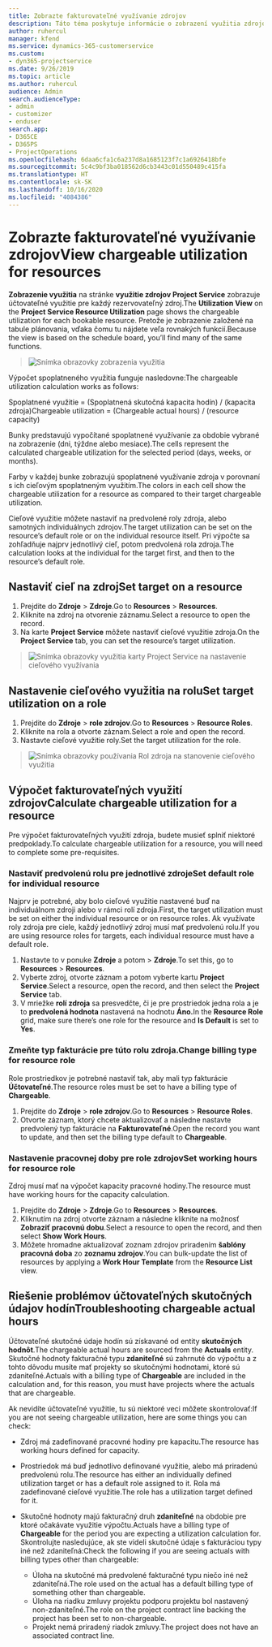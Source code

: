 ```yaml
---
title: Zobrazte fakturovateľné využívanie zdrojov
description: Táto téma poskytuje informácie o zobrazení využitia zdrojov.
author: ruhercul
manager: kfend
ms.service: dynamics-365-customerservice
ms.custom:
- dyn365-projectservice
ms.date: 9/26/2019
ms.topic: article
ms.author: ruhercul
audience: Admin
search.audienceType:
- admin
- customizer
- enduser
search.app:
- D365CE
- D365PS
- ProjectOperations
ms.openlocfilehash: 6daa6cfa1c6a237d8a1685123f7c1a6926418bfe
ms.sourcegitcommit: 5c4c9bf3ba018562d6cb3443c01d550489c415fa
ms.translationtype: HT
ms.contentlocale: sk-SK
ms.lasthandoff: 10/16/2020
ms.locfileid: "4084386"
---
```

# <a name="view-chargeable-utilization-for-resources"></a><span data-ttu-id="86caa-103">Zobrazte fakturovateľné využívanie zdrojov</span><span class="sxs-lookup"><span data-stu-id="86caa-103">View chargeable utilization for resources</span></span>
 
<span data-ttu-id="86caa-104">**Zobrazenie využitia** na stránke **využitie zdrojov Project Service** zobrazuje účtovateľné využitie pre každý rezervovateľný zdroj.</span><span class="sxs-lookup"><span data-stu-id="86caa-104">The **Utilization View** on the **Project Service Resource Utilization** page shows the chargeable utilization for each bookable resource.</span></span> <span data-ttu-id="86caa-105">Pretože je zobrazenie založené na tabule plánovania, vďaka čomu tu nájdete veľa rovnakých funkcií.</span><span class="sxs-lookup"><span data-stu-id="86caa-105">Because the view is based on the schedule board, you’ll find many of the same functions.</span></span>

> ![Snímka obrazovky zobrazenia využitia](media/FAQ-utilization-1.png)
 

<span data-ttu-id="86caa-107">Výpočet spoplatneného využitia funguje nasledovne:</span><span class="sxs-lookup"><span data-stu-id="86caa-107">The chargeable utilization calculation works as follows:</span></span>

   <span data-ttu-id="86caa-108">Spoplatnené využitie = (Spoplatnená skutočná kapacita hodín) / (kapacita zdroja)</span><span class="sxs-lookup"><span data-stu-id="86caa-108">Chargeable utilization = (Chargeable actual hours) / (resource capacity)</span></span>

<span data-ttu-id="86caa-109">Bunky predstavujú vypočítané spoplatnené využívanie za obdobie vybrané na zobrazenie (dni, týždne alebo mesiace).</span><span class="sxs-lookup"><span data-stu-id="86caa-109">The cells represent the calculated chargeable utilization for the selected period (days, weeks, or months).</span></span>

<span data-ttu-id="86caa-110">Farby v každej bunke zobrazujú spoplatnené využívanie zdroja v porovnaní s ich cieľovým spoplatneným využitím.</span><span class="sxs-lookup"><span data-stu-id="86caa-110">The colors in each cell show the chargeable utilization for a resource as compared to their target chargeable utilization.</span></span> 

<span data-ttu-id="86caa-111">Cieľové využitie môžete nastaviť na predvolené roly zdroja, alebo samotných individuálnych zdrojov.</span><span class="sxs-lookup"><span data-stu-id="86caa-111">The target utilization can be set on the resource’s default role or on the individual resource itself.</span></span> <span data-ttu-id="86caa-112">Pri výpočte sa zohľadňuje najprv jednotlivý cieľ, potom predvolená rola zdroja.</span><span class="sxs-lookup"><span data-stu-id="86caa-112">The calculation looks at the individual for the target first, and then to the resource’s default role.</span></span>

## <a name="set-target-on-a-resource"></a><span data-ttu-id="86caa-113">Nastaviť cieľ na zdroj</span><span class="sxs-lookup"><span data-stu-id="86caa-113">Set target on a resource</span></span>

1. <span data-ttu-id="86caa-114">Prejdite do **Zdroje** \> **Zdroje**.</span><span class="sxs-lookup"><span data-stu-id="86caa-114">Go to **Resources** \> **Resources**.</span></span> 
2. <span data-ttu-id="86caa-115">Kliknite na zdroj na otvorenie záznamu.</span><span class="sxs-lookup"><span data-stu-id="86caa-115">Select a resource to open the record.</span></span> 
3. <span data-ttu-id="86caa-116">Na karte **Project Service** môžete nastaviť cieľové využitie zdroja.</span><span class="sxs-lookup"><span data-stu-id="86caa-116">On the **Project Service** tab, you can set the resource’s target utilization.</span></span>

> ![Snímka obrazovky využitia karty Project Service na nastavenie cieľového využívania](media/FAQ-utilization-2.png)
 
## <a name="set-target-utilization-on-a-role"></a><span data-ttu-id="86caa-118">Nastavenie cieľového využitia na rolu</span><span class="sxs-lookup"><span data-stu-id="86caa-118">Set target utilization on a role</span></span>

1. <span data-ttu-id="86caa-119">Prejdite do **Zdroje** \> **role zdrojov**.</span><span class="sxs-lookup"><span data-stu-id="86caa-119">Go to **Resources** \> **Resource Roles**.</span></span> 
2. <span data-ttu-id="86caa-120">Kliknite na rola a otvorte záznam.</span><span class="sxs-lookup"><span data-stu-id="86caa-120">Select a role and open the record.</span></span> 
3. <span data-ttu-id="86caa-121">Nastavte cieľové využitie roly.</span><span class="sxs-lookup"><span data-stu-id="86caa-121">Set the target utilization for the role.</span></span>

> ![Snímka obrazovky používania Rol zdroja na stanovenie cieľového využitia](media/FAQ-utilization-3.png)
 
## <a name="calculate-chargeable-utilization-for-a-resource"></a><span data-ttu-id="86caa-123">Výpočet fakturovateľných využití zdrojov</span><span class="sxs-lookup"><span data-stu-id="86caa-123">Calculate chargeable utilization for a resource</span></span>

<span data-ttu-id="86caa-124">Pre výpočet fakturovateľných využití zdroja, budete musieť splniť niektoré predpoklady.</span><span class="sxs-lookup"><span data-stu-id="86caa-124">To calculate chargeable utilization for a resource, you will need to complete some pre-requisites.</span></span> 

### <a name="set-default-role-for-individual-resource"></a><span data-ttu-id="86caa-125">Nastaviť predvolenú rolu pre jednotlivé zdroje</span><span class="sxs-lookup"><span data-stu-id="86caa-125">Set default role for individual resource</span></span>

<span data-ttu-id="86caa-126">Najprv je potrebné, aby bolo cieľové využitie nastavené buď na individuálnom zdroji alebo v rámci rolí zdroja.</span><span class="sxs-lookup"><span data-stu-id="86caa-126">First, the target utilization must be set on either the individual resource or on resource roles.</span></span> <span data-ttu-id="86caa-127">Ak využívate roly zdroja pre ciele, každý jednotlivý zdroj musí mať predvolenú rolu.</span><span class="sxs-lookup"><span data-stu-id="86caa-127">If you are using resource roles for targets, each individual resource must have a default role.</span></span> 

1. <span data-ttu-id="86caa-128">Nastavte to v ponuke **Zdroje** a potom \> **Zdroje**.</span><span class="sxs-lookup"><span data-stu-id="86caa-128">To set this, go to **Resources** \> **Resources**.</span></span> 
2. <span data-ttu-id="86caa-129">Vyberte zdroj, otvorte záznam a potom vyberte kartu **Project Service**.</span><span class="sxs-lookup"><span data-stu-id="86caa-129">Select a resource, open the record, and then select the **Project Service** tab.</span></span> 
3. <span data-ttu-id="86caa-130">V mriežke **rolí zdroja** sa presvedčte, či je pre prostriedok jedna rola a je to **predvolená hodnota** nastavená na hodnotu **Áno.**</span><span class="sxs-lookup"><span data-stu-id="86caa-130">In the **Resource Role** grid, make sure there’s one role for the resource and **Is Default** is set to **Yes**.</span></span>
 
### <a name="change-billing-type-for-resource-role"></a><span data-ttu-id="86caa-131">Zmeňte typ fakturácie pre túto rolu zdroja.</span><span class="sxs-lookup"><span data-stu-id="86caa-131">Change billing type for resource role</span></span>

<span data-ttu-id="86caa-132">Role prostriedkov je potrebné nastaviť tak, aby mali typ fakturácie **Účtovateľné**.</span><span class="sxs-lookup"><span data-stu-id="86caa-132">The resource roles must be set to have a billing type of **Chargeable**.</span></span> 

1. <span data-ttu-id="86caa-133">Prejdite do **Zdroje** \> **role zdrojov**.</span><span class="sxs-lookup"><span data-stu-id="86caa-133">Go to **Resources** \> **Resource Roles**.</span></span> 
2. <span data-ttu-id="86caa-134">Otvorte záznam, ktorý chcete aktualizovať a následne nastavte predvolený typ fakturácie na **Fakturovateľné**.</span><span class="sxs-lookup"><span data-stu-id="86caa-134">Open the record you want to update, and then set the billing type default to **Chargeable**.</span></span>

### <a name="set-working-hours-for-resource-role"></a><span data-ttu-id="86caa-135">Nastavenie pracovnej doby pre role zdrojov</span><span class="sxs-lookup"><span data-stu-id="86caa-135">Set working hours for resource role</span></span>
 
<span data-ttu-id="86caa-136">Zdroj musí mať na výpočet kapacity pracovné hodiny.</span><span class="sxs-lookup"><span data-stu-id="86caa-136">The resource must have working hours for the capacity calculation.</span></span> 

1. <span data-ttu-id="86caa-137">Prejdite do **Zdroje** \> **Zdroje**.</span><span class="sxs-lookup"><span data-stu-id="86caa-137">Go to **Resources** \> **Resources**.</span></span> 
2. <span data-ttu-id="86caa-138">Kliknutím na zdroj otvorte záznam a následne kliknite na možnosť **Zobraziť pracovnú dobu**.</span><span class="sxs-lookup"><span data-stu-id="86caa-138">Select a resource to open the record, and then select **Show Work Hours**.</span></span> 
3. <span data-ttu-id="86caa-139">Môžete hromadne aktualizovať zoznam zdrojov priradením **šablóny pracovná doba** zo **zoznamu zdrojov**.</span><span class="sxs-lookup"><span data-stu-id="86caa-139">You can bulk-update the list of resources by applying a **Work Hour Template** from the **Resource List** view.</span></span>

## <a name="troubleshooting-chargeable-actual-hours"></a><span data-ttu-id="86caa-140">Riešenie problémov účtovateľných skutočných údajov hodín</span><span class="sxs-lookup"><span data-stu-id="86caa-140">Troubleshooting chargeable actual hours</span></span>

<span data-ttu-id="86caa-141">Účtovateľné skutočné údaje hodín sú získavané od entity **skutočných hodnôt**.</span><span class="sxs-lookup"><span data-stu-id="86caa-141">The chargeable actual hours are sourced from the **Actuals** entity.</span></span> <span data-ttu-id="86caa-142">Skutočné hodnoty fakturačné typu **zdaniteľné** sú zahrnuté do výpočtu a z tohto dôvodu musíte mať projekty so skutočnými hodnotami, ktoré sú zdaniteľné.</span><span class="sxs-lookup"><span data-stu-id="86caa-142">Actuals with a billing type of **Chargeable** are included in the calculation and, for this reason, you must have projects where the actuals that are chargeable.</span></span>

<span data-ttu-id="86caa-143">Ak nevidíte účtovateľné využitie, tu sú niektoré veci môžete skontrolovať:</span><span class="sxs-lookup"><span data-stu-id="86caa-143">If you are not seeing chargeable utilization, here are some things you can check:</span></span>

- <span data-ttu-id="86caa-144">Zdroj má zadefinované pracovné hodiny pre kapacitu.</span><span class="sxs-lookup"><span data-stu-id="86caa-144">The resource has working hours defined for capacity.</span></span>
- <span data-ttu-id="86caa-145">Prostriedok má buď jednotlivo definované využitie, alebo má priradenú predvolenú rolu.</span><span class="sxs-lookup"><span data-stu-id="86caa-145">The resource has either an individually defined utilization target or has a default role assigned to it.</span></span> <span data-ttu-id="86caa-146">Rola má zadefinované cieľové využitie.</span><span class="sxs-lookup"><span data-stu-id="86caa-146">The role has a utilization target defined for it.</span></span>
- <span data-ttu-id="86caa-147">Skutočné hodnoty majú fakturačný druh **zdaniteľné** na obdobie pre ktoré očakávate využitie výpočtu.</span><span class="sxs-lookup"><span data-stu-id="86caa-147">Actuals have a billing type of **Chargeable** for the period you are expecting a utilization calculation for.</span></span> <span data-ttu-id="86caa-148">Skontrolujte nasledujúce, ak ste videli skutočné údaje s fakturáciou typy iné než zdaniteľná:</span><span class="sxs-lookup"><span data-stu-id="86caa-148">Check the following if you are seeing actuals with billing types other than chargeable:</span></span>

  - <span data-ttu-id="86caa-149">Úloha na skutočné má predvolené fakturačné typu niečo iné než zdaniteľná.</span><span class="sxs-lookup"><span data-stu-id="86caa-149">The role used on the actual has a default billing type of something other than chargeable.</span></span>
  - <span data-ttu-id="86caa-150">Úloha na riadku zmluvy projektu podporu projektu bol nastavený non-zdaniteľné.</span><span class="sxs-lookup"><span data-stu-id="86caa-150">The role on the project contract line backing the project has been set to non-chargeable.</span></span>
  - <span data-ttu-id="86caa-151">Projekt nemá priradený riadok zmluvy.</span><span class="sxs-lookup"><span data-stu-id="86caa-151">The project does not have an associated contract line.</span></span>

